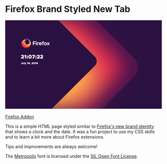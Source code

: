 # Firefox Brand Styled New Tab

![Preview](preview.png)

[Firefox Addon](https://addons.mozilla.org/en-US/firefox/addon/new-brand-tab/)

This is a simple HTML page styled similar to [Firefox's new brand identity](https://mozilla.design/firefox/) that shows a clock and the date. It was a fun project to use my CSS skills and to learn a bit more about Firefox extensions.

Tips and improvements are always welcome!

The [Metropolis](https://github.com/chrismsimpson/Metropolis) font is licensed under the [SIL Open Font License](https://github.com/chrismsimpson/Metropolis/blob/master/LICENSE.md).
